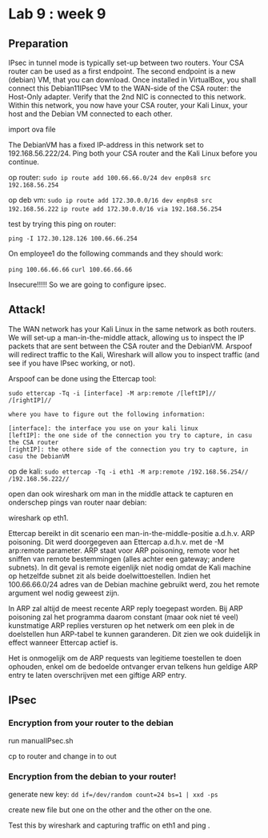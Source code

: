 # Lab 9 : week 9

## Preparation

IPsec in tunnel mode is typically set-up between two routers. Your CSA router can be used as a first endpoint. The second endpoint is a new (debian) VM, that you can download. Once installed in VirtualBox, you shall connect this Debian11IPsec VM to the WAN-side of the CSA router: the Host-Only adapter. Verify that the 2nd NIC is connected to this network. Within this network, you now have your CSA router, your Kali Linux, your host and the Debian VM connected to each other.

import ova file

The DebianVM has a fixed IP-address in this network set to 192.168.56.222/24. Ping both your CSA router and the Kali Linux before you continue.



op router: `sudo ip route add 100.66.66.0/24 dev enp0s8 src 192.168.56.254`

op deb vm: `sudo ip route add 172.30.0.0/16 dev enp0s8 src 192.168.56.222`
`ip route add 172.30.0.0/16 via 192.168.56.254`

test by trying this ping on router:

`ping -I 172.30.128.126 100.66.66.254`

On employee1 do the following commands and they should work:

`ping 100.66.66.66`
`curl 100.66.66.66`

Insecure!!!!! So we are going to configure ipsec.

## Attack!

The WAN network has your Kali Linux in the same network as both routers. We will set-up a man-in-the-middle attack, allowing us to inspect the IP packets that are sent between the CSA router and the DebianVM. Arspoof will redirect traffic to the Kali, Wireshark will allow you to inspect traffic (and see if you have IPsec working, or not).

Arspoof can be done using the Ettercap tool:

`sudo ettercap -Tq -i [interface] -M arp:remote /[leftIP]// /[rightIP]//`

```console
where you have to figure out the following information:

[interface]: the interface you use on your kali linux
[leftIP]: the one side of the connection you try to capture, in casu the CSA router
[rightIP]: the othere side of the connection you try to capture, in casu the DebianVM
```
op de kali:
`sudo ettercap -Tq -i eth1 -M arp:remote /192.168.56.254// /192.168.56.222//`

open dan ook wireshark om man in the middle attack te capturen en onderschep pings van router naar debian:

wireshark op eth1.

Ettercap bereikt in dit scenario een man-in-the-middle-positie a.d.h.v. ARP poisoning. Dit werd doorgegeven aan Ettercap a.d.h.v. met de -M arp:remote parameter. ARP staat voor ARP poisoning, remote voor het sniffen van remote bestemmingen (alles achter een gateway; andere subnets). In dit geval is remote eigenlijk niet nodig omdat de Kali machine op hetzelfde subnet zit als beide doelwittoestellen. Indien het 100.66.66.0/24 adres van de Debian machine gebruikt werd, zou het remote argument wel nodig geweest zijn.

In ARP zal altijd de meest recente ARP reply toegepast worden. Bij ARP poisoning zal het programma daarom constant (maar ook niet té veel) kunstmatige ARP replies versturen op het netwerk om een plek in de doelstellen hun ARP-tabel te kunnen garanderen. Dit zien we ook duidelijk in effect wanneer Ettercap actief is.

Het is onmogelijk om de ARP requests van legitieme toestellen te doen ophouden, enkel om de bedoelde ontvanger ervan telkens hun geldige ARP entry te laten overschrijven met een giftige ARP entry.

## IPsec

### Encryption from your router to the debian

run manualIPsec.sh

cp to router and change in to out


### Encryption from the debian to your router!

generate new key: `dd if=/dev/random count=24 bs=1 | xxd -ps`

create new file but one on the other and the other on the one.


Test this by wireshark and capturing traffic on eth1 and ping .
